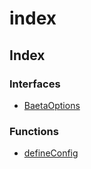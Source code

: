 # index

## Index

### Interfaces

- [BaetaOptions](interfaces/BaetaOptions.md)

### Functions

- [defineConfig](functions/defineConfig.md)
